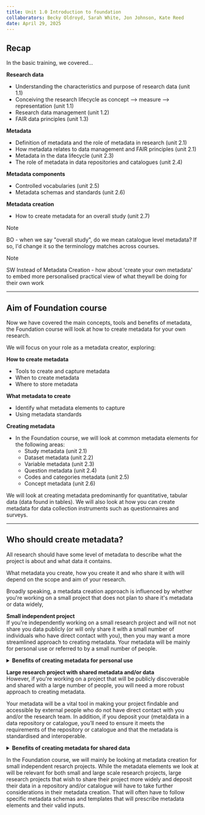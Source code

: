 ```yaml
---
title: Unit 1.0 Introduction to foundation
collaborators: Becky Oldroyd, Sarah White, Jon Johnson, Kate Reed
date: April 29, 2025
---
```


## Recap

In the basic training, we covered...

**Research data**
 - Understanding the characteristics and purpose of research data (unit 1.1)
 - Conceiving the research lifecycle as concept --> measure --> representation (unit 1.1)
 - Research data management (unit 1.2)
 - FAIR data principles (unit 1.3)
  
**Metadata**
 - Definition of metadata and the role of metadata in research (unit 2.1)
 - How metadata relates to data management and FAIR principles (unit 2.1)
 - Metadata in the data lifecycle (unit 2.3)
 - The role of metadata in data repositories and catalogues (unit 2.4)
      
**Metadata components**
 - Controlled vocabularies (unit 2.5)
 - Metadata schemas and standards (unit 2.6)

**Metadata creation**
- How to create metadata for an overall study (unit 2.7)

>[!NOTE]
> BO - when we say "overall study", do we mean catalogue level metadata? If so, I'd change it so the terminology matches across courses.

>[!NOTE]
>SW Instead of Metadata Creation - how about 'create your own metadata' to embed more personalised practical view of what theywll be doing for their own work
  
  ---
  
 ##  Aim of Foundation course

Now we have covered the main concepts, tools and benefits of metadata, the Foundation course will look at how to create metadata for your own research.

We will focus on your role as a metadata creator, exploring:

**How to create metadata**
  - Tools to create and capture metadata
  - When to create metadata 
  - Where to store metadata
    
**What metadata to create**
  - Identify what metadata elements to capture
  - Using metadata standards

**Creating metadata**
  - In the Foundation course, we will look at common metadata elements for the following areas:
    - Study metadata (unit 2.1)
    - Dataset metadata (unit 2.2)
    - Variable metadata (unit 2.3)
    - Question metadata (unit 2.4)
    - Codes and categories metadata (unit 2.5)
    - Concept metadata (unit 2.6)

We will look at creating metadata predominantly for quantitative, tabular data (data found in tables). We will also look at how you can create metadata for data collection instruments such as questionnaires and surveys.

---

## Who should create metadata?

All research should have some level of metadata to describe what the project is about and what data it contains.

What metadata you create, how you create it and who share it with will depend on the scope and aim of your research.

Broadly speaking, a metadata creation approach is influenced by whether you're working on a small project that does not plan to share it's metadata or data widely, 

**Small independent project**<br>
If you're independently working on a small research project and will not not share you data publicly (or will only share it with a small number of individuals who have direct contact with you), then you may want a more streamlined approach to creating metadata. Your metadata will be mainly for personal use or referred to by a small number of people.

<details>
<summary><b>Benefits of creating metadata for personal use</b></summary>
<p></p> 

-	Helps you understand your data when you reference it in the future
-	Enables you build on your research when designing future projects
-	If you decide to share your data with other people, it's easy to access and understand

</details>

**Large research project with shared metadata and/or data**<br>
However, if you're working on a project that will be publicly discoverable and shared with a large number of people, you will need a more robust approach to creating metadata. 

Your metadata will be a vital tool in making your project findable and accessible by external people who do not have direct contact with you and/or the research team. In addition, if you deposit your (meta)data in a data repository or catalogue, you’ll need to ensure it meets the requirements of the repository or catalogue and that the metadata is standardised and interoperable.

<details>
<summary><b>Benefits of creating metadata for shared data</b></summary>
<p></p> 
 
-	Allows others who do not have a connection to you or your research team to discover and understand your study
-	Standardised metadata will make your (meta)data more interoperable and will enable you to deposit your data in respositroies and/or catalogues
-	Enhances transparency and trustworthiness of your data
-	Encourages more citations of your work as more people can discover, understand and trust your data
-	Saves you time answering queries about your data
-	As your study will be more discoverable and understandable, metadata encourages re-use of your data as well as cross-study comparisons
-	Promotes the FAIR principles, allowing you to implement best practice 
  
</details>

In the Foundation course, we will mainly be looking at metadata creation for small independent resarch projects. While the metadata elements we look at will be relevant for both small and large scale research projects, large research projects that wish to share their project more widely and deposit their data in a repository and/or catalogue will have to take further considerations in their metadata creation. That will often have to follow specific metadata schemas and templates that will prescribe metadata elements and their valid inputs.
